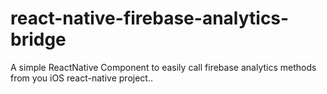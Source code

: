 # react-native-firebase-analytics-bridge
A simple ReactNative Component to easily call firebase analytics  methods from you iOS react-native project..

